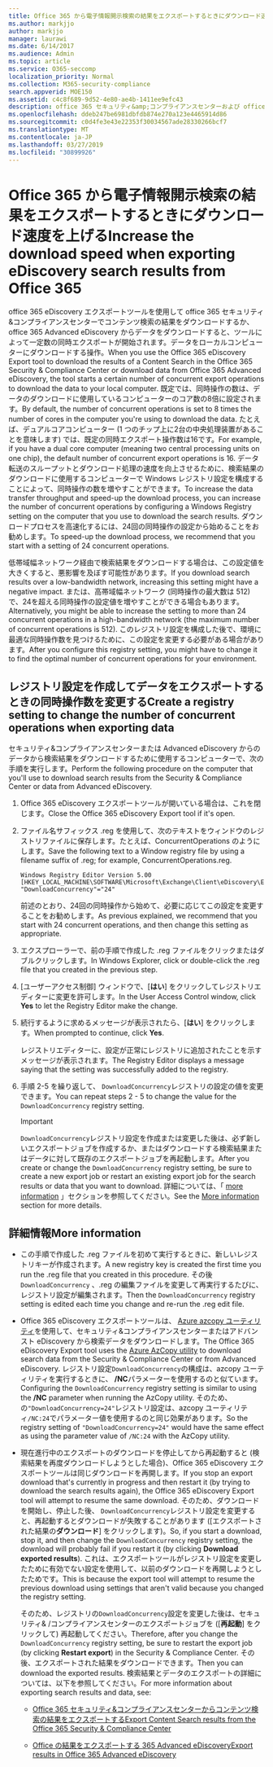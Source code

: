 ```yaml
---
title: Office 365 から電子情報開示検索の結果をエクスポートするときにダウンロード速度を上げる
ms.author: markjjo
author: markjjo
manager: laurawi
ms.date: 6/14/2017
ms.audience: Admin
ms.topic: article
ms.service: O365-seccomp
localization_priority: Normal
ms.collection: M365-security-compliance
search.appverid: MOE150
ms.assetid: c4c8f689-9d52-4e80-ae4b-1411ee9efc43
description: office 365 セキュリティ&amp;コンプライアンスセンターおよび office 365 Advanced eDiscovery から検索結果をダウンロードするとき、データのスループットを向上させるように Windows レジストリを構成する方法について説明します。
ms.openlocfilehash: ddeb247be6981dbfdb874e270a123e4465914d86
ms.sourcegitcommit: c0d4fe3e43e22353f30034567ade28330266bcf7
ms.translationtype: MT
ms.contentlocale: ja-JP
ms.lasthandoff: 03/27/2019
ms.locfileid: "30899926"
---
```

# <a name="increase-the-download-speed-when-exporting-ediscovery-search-results-from-office-365"></a><span data-ttu-id="854d9-103">Office 365 から電子情報開示検索の結果をエクスポートするときにダウンロード速度を上げる</span><span class="sxs-lookup"><span data-stu-id="854d9-103">Increase the download speed when exporting eDiscovery search results from Office 365</span></span>

<span data-ttu-id="854d9-104">office 365 eDiscovery エクスポートツールを使用して office 365 セキュリティ&amp;コンプライアンスセンターでコンテンツ検索の結果をダウンロードするか、office 365 Advanced eDiscovery からデータをダウンロードすると、ツールによって一定数の同時エクスポートが開始されます。データをローカルコンピューターにダウンロードする操作。</span><span class="sxs-lookup"><span data-stu-id="854d9-104">When you use the Office 365 eDiscovery Export tool to download the results of a Content Search in the Office 365 Security &amp; Compliance Center or download data from Office 365 Advanced eDiscovery, the tool starts a certain number of concurrent export operations to download the data to your local computer.</span></span> <span data-ttu-id="854d9-105">既定では、同時操作の数は、データのダウンロードに使用しているコンピューターのコア数の8倍に設定されます。</span><span class="sxs-lookup"><span data-stu-id="854d9-105">By default, the number of concurrent operations is set to 8 times the number of cores in the computer you're using to download the data.</span></span> <span data-ttu-id="854d9-106">たとえば、デュアルコアコンピューター (1 つのチップ上に2台の中央処理装置があることを意味します) では、既定の同時エクスポート操作数は16です。</span><span class="sxs-lookup"><span data-stu-id="854d9-106">For example, if you have a dual core computer (meaning two central processing units on one chip), the default number of concurrent export operations is 16.</span></span> <span data-ttu-id="854d9-107">データ転送のスループットとダウンロード処理の速度を向上させるために、検索結果のダウンロードに使用するコンピューターで Windows レジストリ設定を構成することによって、同時操作の数を増やすことができます。</span><span class="sxs-lookup"><span data-stu-id="854d9-107">To increase the data transfer throughput and speed-up the download process, you can increase the number of concurrent operations by configuring a Windows Registry setting on the computer that you use to download the search results.</span></span> <span data-ttu-id="854d9-108">ダウンロードプロセスを高速化するには、24回の同時操作の設定から始めることをお勧めします。</span><span class="sxs-lookup"><span data-stu-id="854d9-108">To speed-up the download process, we recommend that you start with a setting of 24 concurrent operations.</span></span>
  
<span data-ttu-id="854d9-109">低帯域幅ネットワーク経由で検索結果をダウンロードする場合は、この設定値を大きくすると、悪影響を及ぼす可能性があります。</span><span class="sxs-lookup"><span data-stu-id="854d9-109">If you download search results over a low-bandwidth network, increasing this setting might have a negative impact.</span></span> <span data-ttu-id="854d9-110">または、高帯域幅ネットワーク (同時操作の最大数は 512) で、24を超える同時操作の設定値を増やすことができる場合もあります。</span><span class="sxs-lookup"><span data-stu-id="854d9-110">Alternatively, you might be able to increase the setting to more than 24 concurrent operations in a high-bandwidth network (the maximum number of concurrent operations is 512).</span></span> <span data-ttu-id="854d9-111">このレジストリ設定を構成した後で、環境に最適な同時操作数を見つけるために、この設定を変更する必要がある場合があります。</span><span class="sxs-lookup"><span data-stu-id="854d9-111">After you configure this registry setting, you might have to change it to find the optimal number of concurrent operations for your environment.</span></span>
  
## <a name="create-a-registry-setting-to-change-the-number-of-concurrent-operations-when-exporting-data"></a><span data-ttu-id="854d9-112">レジストリ設定を作成してデータをエクスポートするときの同時操作数を変更する</span><span class="sxs-lookup"><span data-stu-id="854d9-112">Create a registry setting to change the number of concurrent operations when exporting data</span></span>

<span data-ttu-id="854d9-113">セキュリティ&amp;コンプライアンスセンターまたは Advanced eDiscovery からのデータから検索結果をダウンロードするために使用するコンピューターで、次の手順を実行します。</span><span class="sxs-lookup"><span data-stu-id="854d9-113">Perform the following procedure on the computer that you'll use to download search results from the Security &amp; Compliance Center or data from Advanced eDiscovery.</span></span>
  
1. <span data-ttu-id="854d9-114">Office 365 eDiscovery エクスポートツールが開いている場合は、これを閉じます。</span><span class="sxs-lookup"><span data-stu-id="854d9-114">Close the Office 365 eDiscovery Export tool if it's open.</span></span> 
    
2. <span data-ttu-id="854d9-115">ファイル名サフィックス .reg を使用して、次のテキストをウィンドウのレジストリファイルに保存します。たとえば、ConcurrentOperations のようにします。</span><span class="sxs-lookup"><span data-stu-id="854d9-115">Save the following text to a Window registry file by using a filename suffix of .reg; for example, ConcurrentOperations.reg.</span></span> 
    
    ```
    Windows Registry Editor Version 5.00
    [HKEY_LOCAL_MACHINE\SOFTWARE\Microsoft\Exchange\Client\eDiscovery\ExportTool]
    "DownloadConcurrency"="24"
    ```

    <span data-ttu-id="854d9-116">前述のとおり、24回の同時操作から始めて、必要に応じてこの設定を変更することをお勧めします。</span><span class="sxs-lookup"><span data-stu-id="854d9-116">As previous explained, we recommend that you start with 24 concurrent operations, and then change this setting as appropriate.</span></span>
    
3. <span data-ttu-id="854d9-117">エクスプローラーで、前の手順で作成した .reg ファイルをクリックまたはダブルクリックします。</span><span class="sxs-lookup"><span data-stu-id="854d9-117">In Windows Explorer, click or double-click the .reg file that you created in the previous step.</span></span>
    
4. <span data-ttu-id="854d9-118">[ユーザーアクセス制御] ウィンドウで、[**はい**] をクリックしてレジストリエディターに変更を許可します。</span><span class="sxs-lookup"><span data-stu-id="854d9-118">In the User Access Control window, click **Yes** to let the Registry Editor make the change.</span></span> 
    
5. <span data-ttu-id="854d9-119">続行するように求めるメッセージが表示されたら、[**はい**] をクリックします。</span><span class="sxs-lookup"><span data-stu-id="854d9-119">When prompted to continue, click **Yes**.</span></span>
    
    <span data-ttu-id="854d9-120">レジストリエディターに、設定が正常にレジストリに追加されたことを示すメッセージが表示されます。</span><span class="sxs-lookup"><span data-stu-id="854d9-120">The Registry Editor displays a message saying that the setting was successfully added to the registry.</span></span>
    
6. <span data-ttu-id="854d9-121">手順 2-5 を繰り返して、 `DownloadConcurrency`レジストリの設定の値を変更できます。</span><span class="sxs-lookup"><span data-stu-id="854d9-121">You can repeat steps 2 - 5 to change the value for the  `DownloadConcurrency` registry setting.</span></span> 
    
    > [!IMPORTANT]
    > <span data-ttu-id="854d9-122">`DownloadConcurrency`レジストリ設定を作成または変更した後は、必ず新しいエクスポートジョブを作成するか、またはダウンロードする検索結果またはデータに対して既存のエクスポートジョブを再起動します。</span><span class="sxs-lookup"><span data-stu-id="854d9-122">After you create or change the  `DownloadConcurrency` registry setting, be sure to create a new export job or restart an existing export job for the search results or data that you want to download.</span></span> <span data-ttu-id="854d9-123">詳細については、「 [more information](#more-information) 」セクションを参照してください。</span><span class="sxs-lookup"><span data-stu-id="854d9-123">See the [More information](#more-information) section for more details.</span></span> 
  
## <a name="more-information"></a><span data-ttu-id="854d9-124">詳細情報</span><span class="sxs-lookup"><span data-stu-id="854d9-124">More information</span></span>

- <span data-ttu-id="854d9-125">この手順で作成した .reg ファイルを初めて実行するときに、新しいレジストリキーが作成されます。</span><span class="sxs-lookup"><span data-stu-id="854d9-125">A new registry key is created the first time you run the .reg file that you created in this procedure.</span></span> <span data-ttu-id="854d9-126">その後`DownloadConcurrency` 、.reg の編集ファイルを変更して再実行するたびに、レジストリ設定が編集されます。</span><span class="sxs-lookup"><span data-stu-id="854d9-126">Then the  `DownloadConcurrency` registry setting is edited each time you change and re-run the .reg edit file.</span></span> 
    
- <span data-ttu-id="854d9-127">Office 365 eDiscovery エクスポートツールは、 [Azure azcopy ユーティリティ](https://go.microsoft.com/fwlink/?linkid=849949)を使用して、セキュリティ&amp;コンプライアンスセンターまたはアドバンスト eDiscovery から検索データをダウンロードします。</span><span class="sxs-lookup"><span data-stu-id="854d9-127">The Office 365 eDiscovery Export tool uses the [Azure AzCopy utility](https://go.microsoft.com/fwlink/?linkid=849949) to download search data from the Security &amp; Compliance Center or from Advanced eDiscovery.</span></span> <span data-ttu-id="854d9-128">レジストリ設定`DownloadConcurrency`の構成は、azcopy ユーティリティを実行するときに、 **/NC**パラメーターを使用するのと似ています。</span><span class="sxs-lookup"><span data-stu-id="854d9-128">Configuring the  `DownloadConcurrency` registry setting is similar to using the **/NC** parameter when running the AzCopy utility.</span></span> <span data-ttu-id="854d9-129">そのため、の`"DownloadConcurrency=24"`レジストリ設定は、azcopy ユーティリティ`/NC:24`でパラメーター値を使用するのと同じ効果があります。</span><span class="sxs-lookup"><span data-stu-id="854d9-129">So the registry setting of  `"DownloadConcurrency=24"` would have the same effect as using the parameter value of  `/NC:24` with the AzCopy utility.</span></span> 
    
- <span data-ttu-id="854d9-130">現在進行中のエクスポートのダウンロードを停止してから再起動すると (検索結果を再度ダウンロードしようとした場合)、Office 365 eDiscovery エクスポートツールは同じダウンロードを再開します。</span><span class="sxs-lookup"><span data-stu-id="854d9-130">If you stop an export download that's currently in progress and then restart it (by trying to download the search results again), the Office 365 eDiscovery Export tool will attempt to resume the same download.</span></span> <span data-ttu-id="854d9-131">そのため、ダウンロードを開始し、停止した後、 `DownloadConcurrency`レジストリ設定を変更すると、再起動するとダウンロードが失敗することがあります ([エクスポートされた結果の**ダウンロード**] をクリックします)。</span><span class="sxs-lookup"><span data-stu-id="854d9-131">So, if you start a download, stop it, and then change the  `DownloadConcurrency` registry setting, the download will probably fail if you restart it (by clicking **Download exported results**).</span></span> <span data-ttu-id="854d9-132">これは、エクスポートツールがレジストリ設定を変更したために有効でない設定を使用して、以前のダウンロードを再開しようとしたためです。</span><span class="sxs-lookup"><span data-stu-id="854d9-132">This is because the export tool will attempt to resume the previous download using settings that aren't valid because you changed the registry setting.</span></span>
    
    <span data-ttu-id="854d9-133">そのため、レジストリの`DownloadConcurrency`設定を変更した後は、セキュリティ&amp; /コンプライアンスセンターのエクスポートジョブを ([**再起動**] をクリックして) 再起動してください。</span><span class="sxs-lookup"><span data-stu-id="854d9-133">Therefore, after you change the  `DownloadConcurrency` registry setting, be sure to restart the export job (by clicking **Restart export**) in the Security &amp; Compliance Center.</span></span> <span data-ttu-id="854d9-134">その後、エクスポートされた結果をダウンロードできます。</span><span class="sxs-lookup"><span data-stu-id="854d9-134">Then you can download the exported results.</span></span> <span data-ttu-id="854d9-135">検索結果とデータのエクスポートの詳細については、以下を参照してください。</span><span class="sxs-lookup"><span data-stu-id="854d9-135">For more information about exporting search results and data, see:</span></span>
    
  - [<span data-ttu-id="854d9-136">Office 365 セキュリティ&amp;コンプライアンスセンターからコンテンツ検索の結果をエクスポートする</span><span class="sxs-lookup"><span data-stu-id="854d9-136">Export Content Search results from the Office 365 Security &amp; Compliance Center</span></span>](export-search-results.md)
    
  - [<span data-ttu-id="854d9-137">Office の結果をエクスポートする 365 Advanced eDiscovery</span><span class="sxs-lookup"><span data-stu-id="854d9-137">Export results in Office 365 Advanced eDiscovery</span></span>](export-results-in-advanced-ediscovery.md)
    
